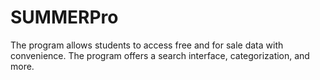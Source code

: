 # SUMMERPro
The program allows students to access free and for sale data with convenience. The program offers a search interface, categorization, and more.

